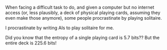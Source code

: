 When facing a difficult task to do, and given a computer but no internet access (or, less plausibly, a deck of physical playing cards, assuming they even make those anymore), some people procrastinate by playing solitaire.

I procrastinate by writing AIs to play solitaire for me.

Did you know that the entropy of a single playing card is 5.7 bits?? But the entire deck is 225.6 bits!

